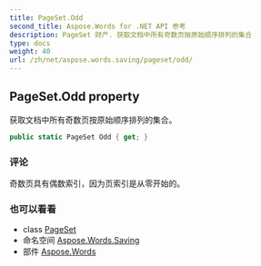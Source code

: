 ```yaml
---
title: PageSet.Odd
second_title: Aspose.Words for .NET API 参考
description: PageSet 财产. 获取文档中所有奇数页按原始顺序排列的集合
type: docs
weight: 40
url: /zh/net/aspose.words.saving/pageset/odd/
---
```

## PageSet.Odd property

获取文档中所有奇数页按原始顺序排列的集合。

```csharp
public static PageSet Odd { get; }
```

### 评论

奇数页具有偶数索引，因为页索引是从零开始的。

### 也可以看看

* class [PageSet](../)
* 命名空间 [Aspose.Words.Saving](../../pageset/)
* 部件 [Aspose.Words](../../../)


